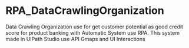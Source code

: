 # RPA_DataCrawlingOrganization
Data Crawling Organization use for get customer potential as good credit score for product banking with Automatic System use RPA. This system made in UIPath Studio use API Gmaps and UI Interactions
